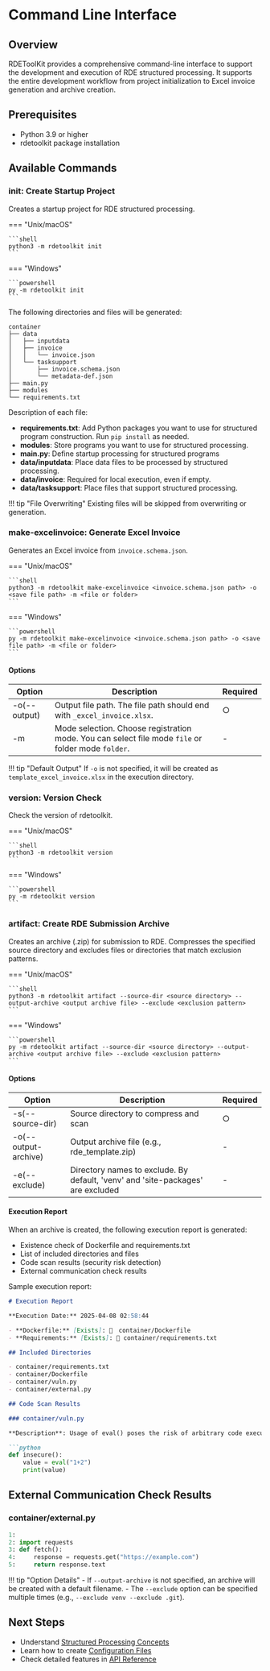 # Command Line Interface

## Overview

RDEToolKit provides a comprehensive command-line interface to support the development and execution of RDE structured processing. It supports the entire development workflow from project initialization to Excel invoice generation and archive creation.

## Prerequisites

- Python 3.9 or higher
- rdetoolkit package installation

## Available Commands

### init: Create Startup Project

Creates a startup project for RDE structured processing.

=== "Unix/macOS"

    ```shell
    python3 -m rdetoolkit init
    ```

=== "Windows"

    ```powershell
    py -m rdetoolkit init
    ```

The following directories and files will be generated:

```shell
container
├── data
│   ├── inputdata
│   ├── invoice
│   │   └── invoice.json
│   └── tasksupport
│       ├── invoice.schema.json
│       └── metadata-def.json
├── main.py
├── modules
└── requirements.txt
```

Description of each file:

- **requirements.txt**: Add Python packages you want to use for structured program construction. Run `pip install` as needed.
- **modules**: Store programs you want to use for structured processing.
- **main.py**: Define startup processing for structured programs
- **data/inputdata**: Place data files to be processed by structured processing.
- **data/invoice**: Required for local execution, even if empty.
- **data/tasksupport**: Place files that support structured processing.

!!! tip "File Overwriting"
    Existing files will be skipped from overwriting or generation.

### make-excelinvoice: Generate Excel Invoice

Generates an Excel invoice from `invoice.schema.json`.

=== "Unix/macOS"

    ```shell
    python3 -m rdetoolkit make-excelinvoice <invoice.schema.json path> -o <save file path> -m <file or folder>
    ```

=== "Windows"

    ```powershell
    py -m rdetoolkit make-excelinvoice <invoice.schema.json path> -o <save file path> -m <file or folder>
    ```

#### Options

| Option       | Description                                                                                                      | Required |
| ------------ | ---------------------------------------------------------------------------------------------------------------- | -------- |
| -o(--output) | Output file path. The file path should end with `_excel_invoice.xlsx`.                                          | ○        |
| -m           | Mode selection. Choose registration mode. You can select file mode `file` or folder mode `folder`.              | -        |

!!! tip "Default Output"
    If `-o` is not specified, it will be created as `template_excel_invoice.xlsx` in the execution directory.

### version: Version Check

Check the version of rdetoolkit.

=== "Unix/macOS"

    ```shell
    python3 -m rdetoolkit version
    ```

=== "Windows"

    ```powershell
    py -m rdetoolkit version
    ```

### artifact: Create RDE Submission Archive

Creates an archive (.zip) for submission to RDE. Compresses the specified source directory and excludes files or directories that match exclusion patterns.

=== "Unix/macOS"

    ```shell
    python3 -m rdetoolkit artifact --source-dir <source directory> --output-archive <output archive file> --exclude <exclusion pattern>
    ```

=== "Windows"

    ```powershell
    py -m rdetoolkit artifact --source-dir <source directory> --output-archive <output archive file> --exclude <exclusion pattern>
    ```

#### Options

| Option               | Description                                                                                      | Required |
| -------------------- | ------------------------------------------------------------------------------------------------ | -------- |
| -s(--source-dir)     | Source directory to compress and scan                                                           | ○        |
| -o(--output-archive) | Output archive file (e.g., rde_template.zip)                                                    | -        |
| -e(--exclude)        | Directory names to exclude. By default, 'venv' and 'site-packages' are excluded                | -        |

#### Execution Report

When an archive is created, the following execution report is generated:

- Existence check of Dockerfile and requirements.txt
- List of included directories and files
- Code scan results (security risk detection)
- External communication check results

Sample execution report:

```markdown
# Execution Report

**Execution Date:** 2025-04-08 02:58:44

- **Dockerfile:** [Exists]: 🐳　container/Dockerfile
- **Requirements:** [Exists]: 🐍 container/requirements.txt

## Included Directories

- container/requirements.txt
- container/Dockerfile
- container/vuln.py
- container/external.py

## Code Scan Results

### container/vuln.py

**Description**: Usage of eval() poses the risk of arbitrary code execution.

```python
def insecure():
    value = eval("1+2")
    print(value)
```

## External Communication Check Results

### **container/external.py**

```python
1:
2: import requests
3: def fetch():
4:     response = requests.get("https://example.com")
5:     return response.text
```

!!! tip "Option Details"
    - If `--output-archive` is not specified, an archive will be created with a default filename.
    - The `--exclude` option can be specified multiple times (e.g., `--exclude venv --exclude .git`).

## Next Steps

- Understand [Structured Processing Concepts](../user-guide/structured-processing.en.md)
- Learn how to create [Configuration Files](../user-guide/config.en.md)
- Check detailed features in [API Reference](../api/index.en.md)
